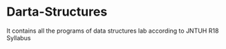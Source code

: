 # Darta-Structures
It contains all the programs of data structures lab according to JNTUH R18 Syllabus
